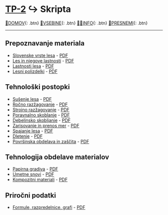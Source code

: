 # [TP-2](../index.md) ↪ Skripta

[🏡DOMOV](../index.md){: .btn}
[📝VSEBINE](../Vsebine/index.md){: .btn}
[👨‍🎓INFO](../info.md){: .btn}
[💾PRESNEMI](../Presnemi/index.md){: .btn}

---

## Prepoznavanje materiala

- [Slovenske vrste lesa](./010_slovenske_vrste_lesa) - [PDF](./010_slovenske_vrste_lesa.pdf)
- [Les in njegove lastnosti](./500_THOM_Zgradba_Lesa.md) - [PDF](./500_THOM_Zgradba_Lesa.pdf )
- [Lastnosti lesa](./600_THOM_Lastnosti_lesa.md) - [PDF](./600_THOM_Lastnosti_lesa.pdf)
- [Lesni polizdelki](./300_THOM_Lesni_polizdelki.md) - [PDF](./300_THOM_Lesni_polizdelki.pdf)

## Tehnološki postopki

- [Sušenje lesa](./700_THOM_Sušenja_Lesa.md) - [PDF](./700_THOM_Sušenja_Lesa.pdf)
- [Ročno razžagovanje](./200_ročno_razžagovanje) - [PDF](./200_ročno_razžagovanje.pdf)
- [Strojno razžagovanje](./110_strojno_razžagovanje) - [PDF](./110_strojno_razžagovanje.pdf)
- [Poravnalno skoblanje](./120_poravnaljno_skobljanje) - [PDF](./120_poravnaljno_skobljanje.pdf)
- [Debelinsko skobljanje](./130_debelinsko_skobljanje) - [PDF](./130_debelinsko_skobljanje.pdf)
- [Zarisovanje in prenos mer](./210_zarisovanje_in_prenos_mer) - [PDF](./210_zarisovanje_in_prenos_mer.pdf)
- [Spajanje lesa](./400_spajanje_lesnih_polizdelkov) - [PDF](./400_spajanje_lesnih_polizdelkov.pdf)
- [Dletenje](./250_dletenje.md) - [PDF](./250_dletenje.pdf)
- [Površinska obdelava in zaščita](./800_THOM_Površinska_obdelava_in_Zaščita_lesa.md) - [PDF](./800_THOM_Površinska_obdelava_in_Zaščita_lesa.pdf)

## Tehnologija obdelave materialov

- [Papirna gradiva](./100_THOM_Papirna_gradiva.md) - [PDF](./100_THOM_Papirna_gradiva.pdf)
- [Umetne snovi](./500_THOM_Zgradba_Lesa.md) - [PDF](./500_THOM_Umetne_mase.pdf)
- [Kompozitni materiali](./111_THOM_Kompozitni_materiali.md) - [PDF](./111_THOM_Kompozitni_materiali.pdf)

## Priročni podatki

- [Formule, razpredelnice, grafi](./900_Formule_Razpredelnice_Grafi.md) - [PDF](./900_Formule_Razpredelnice_Grafi.pdf)
